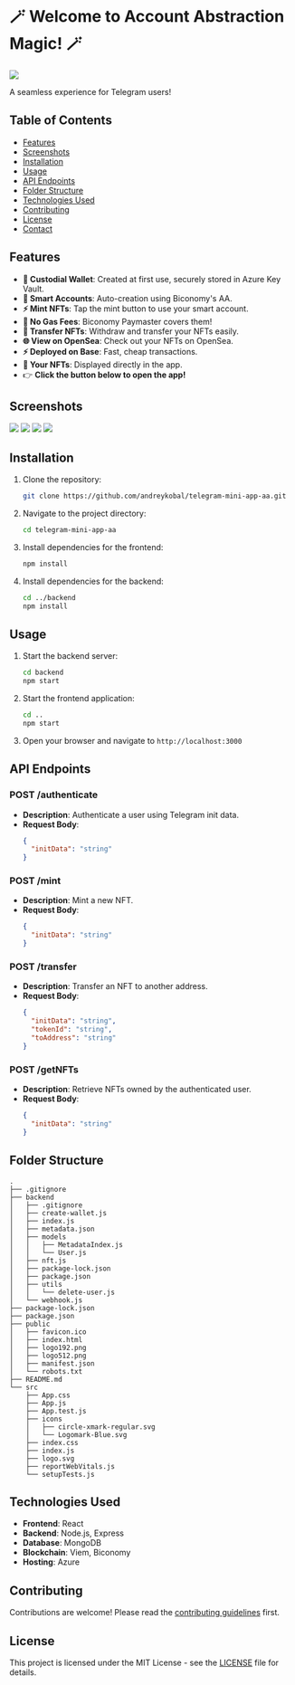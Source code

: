 # 🪄 Welcome to Account Abstraction Magic! 🪄

<img src="https://github.com/andreykobal/telegram-mini-app-aa/assets/19206978/53708f8e-4006-44e0-8f80-025cfecb9c67" style="max-width: 256px;">


A seamless experience for Telegram users!

## Table of Contents

- [Features](#features)
- [Screenshots](#screenshots)
- [Installation](#installation)
- [Usage](#usage)
- [API Endpoints](#api-endpoints)
- [Folder Structure](#folder-structure)
- [Technologies Used](#technologies-used)
- [Contributing](#contributing)
- [License](#license)
- [Contact](#contact)

## Features

- **💼 Custodial Wallet**: Created at first use, securely stored in Azure Key Vault.
- **🔑 Smart Accounts**: Auto-creation using Biconomy's AA.
- **⚡️ Mint NFTs**: Tap the mint button to use your smart account.
- **💸 No Gas Fees**: Biconomy Paymaster covers them!
- **🔄 Transfer NFTs**: Withdraw and transfer your NFTs easily.
- **🌐 View on OpenSea**: Check out your NFTs on OpenSea.
- **⚡️ Deployed on Base**: Fast, cheap transactions.
- **📲 Your NFTs**: Displayed directly in the app.
- 👉 **Click the button below to open the app!**

## Screenshots

<img src="https://github.com/andreykobal/telegram-mini-app-aa/assets/19206978/011d5df4-f328-47b0-98aa-bd7b9fdd7d8a" style="max-width: 256px;">
<img src="https://github.com/andreykobal/telegram-mini-app-aa/assets/19206978/733b1364-fd62-4089-b856-e28979dbbf9d" style="max-width: 256px;">
<img src="https://github.com/andreykobal/telegram-mini-app-aa/assets/19206978/8c46c8fa-4311-4d90-8822-3f31ea52bdb5" style="max-width: 256px;">
<img src="https://github.com/andreykobal/telegram-mini-app-aa/assets/19206978/71d2f2c2-dbdf-4516-a5de-d147f5131205" style="max-width: 256px;">



## Installation

1. Clone the repository:
   ```sh
   git clone https://github.com/andreykobal/telegram-mini-app-aa.git
   ```

2. Navigate to the project directory:
   ```sh
   cd telegram-mini-app-aa
   ```

3. Install dependencies for the frontend:
   ```sh
   npm install
   ```

4. Install dependencies for the backend:
   ```sh
   cd ../backend
   npm install
   ```

## Usage

1. Start the backend server:
   ```sh
   cd backend
   npm start
   ```

2. Start the frontend application:
   ```sh
   cd ..
   npm start
   ```

3. Open your browser and navigate to `http://localhost:3000`

## API Endpoints

### POST /authenticate
- **Description**: Authenticate a user using Telegram init data.
- **Request Body**:
  ```json
  {
    "initData": "string"
  }
  ```

### POST /mint
- **Description**: Mint a new NFT.
- **Request Body**:
  ```json
  {
    "initData": "string"
  }
  ```

### POST /transfer
- **Description**: Transfer an NFT to another address.
- **Request Body**:
  ```json
  {
    "initData": "string",
    "tokenId": "string",
    "toAddress": "string"
  }
  ```

### POST /getNFTs
- **Description**: Retrieve NFTs owned by the authenticated user.
- **Request Body**:
  ```json
  {
    "initData": "string"
  }
  ```

## Folder Structure

```plaintext
.
├── .gitignore
├── backend
│   ├── .gitignore
│   ├── create-wallet.js
│   ├── index.js
│   ├── metadata.json
│   ├── models
│   │   ├── MetadataIndex.js
│   │   └── User.js
│   ├── nft.js
│   ├── package-lock.json
│   ├── package.json
│   ├── utils
│   │   └── delete-user.js
│   └── webhook.js
├── package-lock.json
├── package.json
├── public
│   ├── favicon.ico
│   ├── index.html
│   ├── logo192.png
│   ├── logo512.png
│   ├── manifest.json
│   └── robots.txt
├── README.md
└── src
    ├── App.css
    ├── App.js
    ├── App.test.js
    ├── icons
    │   ├── circle-xmark-regular.svg
    │   └── Logomark-Blue.svg
    ├── index.css
    ├── index.js
    ├── logo.svg
    ├── reportWebVitals.js
    └── setupTests.js
```

## Technologies Used

- **Frontend**: React
- **Backend**: Node.js, Express
- **Database**: MongoDB
- **Blockchain**: Viem, Biconomy
- **Hosting**: Azure

## Contributing

Contributions are welcome! Please read the [contributing guidelines](CONTRIBUTING.md) first.

## License

This project is licensed under the MIT License - see the [LICENSE](LICENSE) file for details.
